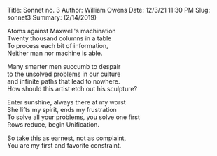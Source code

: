 Title: Sonnet no. 3
Author: William Owens
Date: 12/3/21 11:30 PM
Slug: sonnet3
Summary: (2/14/2019)

Atoms against Maxwell's machination  
Twenty thousand columns in a table  
To process each bit of information,  
Neither man nor machine is able.

Many smarter men succumb to despair  
to the unsolved problems in our culture  
and infinite paths that lead to nowhere.  
How should this artist etch out his sculpture?

Enter sunshine, always there at my worst  
She lifts my spirit, ends my frustration  
To solve all your problems, you solve one first  
Rows reduce, begin Unification.

So take this as earnest, not as complaint,  
You are my first and favorite constraint. 
